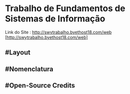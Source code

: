 Trabalho de Fundamentos de Sistemas de Informação
===================================================

Link do Site : http://swytrabalho.byethost18.com/web [http://swytrabalho.byethost18.com/web]


#Layout
---------------------------------------------


#Nomenclatura
----------------------------------------------

#Open-Source Credits
------------------------------------------------

